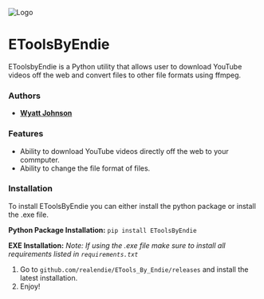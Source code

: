 ![Logo](https://i.ibb.co/80xDDsg/ETools-Logo.png)

# EToolsByEndie

EToolsbyEndie is a Python utility that allows user to download YouTube videos off the web and convert files to other file formats using ffmpeg.

### Authors

- [**Wyatt Johnson**](https://github.com/realendie)

### Features

- Ability to download YouTube videos directly off the web to your commputer.
- Ability to change the file format of files.

### Installation

To install EToolsByEndie you can either install the python package or install the .exe file.

**Python Package Installation:**
`pip install EToolsByEndie`

**EXE Installation:**
*Note: If using the .exe file make sure to install all requirements listed in `requirements.txt`*

1. Go to `github.com/realendie/ETools_By_Endie/releases` and install the latest installation.
2. Enjoy!
